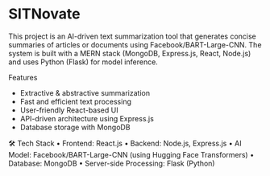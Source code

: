 # SITNovate
This project is an AI-driven text summarization tool that generates concise summaries of articles or documents using Facebook/BART-Large-CNN. The system is built with a MERN stack (MongoDB, Express.js, React, Node.js) and uses Python (Flask) for model inference.

 Features

-  Extractive & abstractive summarization
-  Fast and efficient text processing
- User-friendly React-based UI
- API-driven architecture using Express.js
- Database storage with MongoDB

🛠️ Tech Stack
	•	Frontend: React.js
	•	Backend: Node.js, Express.js
	•	AI Model: Facebook/BART-Large-CNN (using Hugging Face Transformers)
	•	Database: MongoDB
	•	Server-side Processing: Flask (Python)
